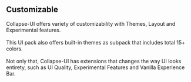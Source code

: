 ## Customizable
Collapse-UI offers variety of customizability with Themes, Layout and Experimental features.
<br><br>
This UI pack also offers built-in themes as subpack that includes total 15+ colors.
<br><br>
Not only that, Collapse-UI has extensions that changes the way UI looks entirety, such as UI Quality, Experimental Features and Vanilla Experience Bar.